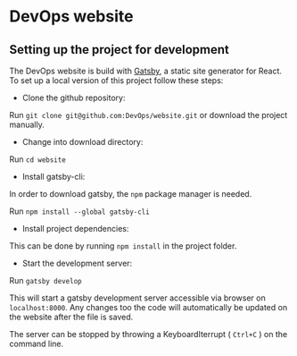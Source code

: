 # DevOps website

## Setting up the project for development

The DevOps website is build with [Gatsby](https://www.gatsbyjs.org/ "Gatsbyjs Homepage"), a static site generator for React. To set up a local version of this project follow these steps:

- Clone the github repository:

Run `git clone git@github.com:DevOps/website.git` or download the project manually.

- Change into download directory:

Run `cd website`

- Install gatsby-cli:

In order to download gatsby, the `npm` package manager is needed.

Run `npm install --global gatsby-cli`

- Install project dependencies:

This can be done by running `npm install` in the project folder.

- Start the development server:

Run `gatsby develop`

This will start a gatsby development server accessible via browser on `localhost:8000`.
Any changes too the code will automatically be updated on the website after the file is saved.

The server can be stopped by throwing a KeyboardIterrupt ( `Ctrl+C` ) on the command line.

